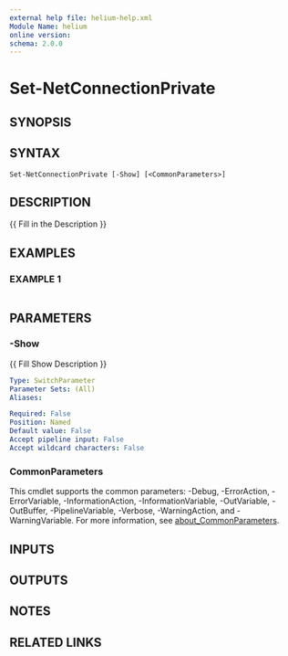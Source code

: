 ```yaml
---
external help file: helium-help.xml
Module Name: helium
online version:
schema: 2.0.0
---
```


# Set-NetConnectionPrivate

## SYNOPSIS

## SYNTAX

```
Set-NetConnectionPrivate [-Show] [<CommonParameters>]
```

## DESCRIPTION
{{ Fill in the Description }}

## EXAMPLES

### EXAMPLE 1
```

```

## PARAMETERS

### -Show
{{ Fill Show Description }}

```yaml
Type: SwitchParameter
Parameter Sets: (All)
Aliases:

Required: False
Position: Named
Default value: False
Accept pipeline input: False
Accept wildcard characters: False
```

### CommonParameters
This cmdlet supports the common parameters: -Debug, -ErrorAction, -ErrorVariable, -InformationAction, -InformationVariable, -OutVariable, -OutBuffer, -PipelineVariable, -Verbose, -WarningAction, and -WarningVariable. For more information, see [about_CommonParameters](http://go.microsoft.com/fwlink/?LinkID=113216).

## INPUTS

## OUTPUTS

## NOTES

## RELATED LINKS
